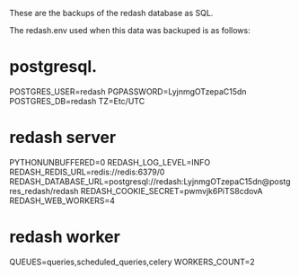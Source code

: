 These are the backups of the redash database as SQL.

The redash.env used when this data was backuped is as follows: 

# postgresql.
POSTGRES_USER=redash
PGPASSWORD=LyjnmgOTzepaC15dn
POSTGRES_DB=redash
TZ=Etc/UTC

# redash server
PYTHONUNBUFFERED=0
REDASH_LOG_LEVEL=INFO
REDASH_REDIS_URL=redis://redis:6379/0
REDASH_DATABASE_URL=postgresql://redash:LyjnmgOTzepaC15dn@postgres_redash/redash
REDASH_COOKIE_SECRET=pwmvjk6PiTS8cdovA
REDASH_WEB_WORKERS=4

# redash worker
QUEUES=queries,scheduled_queries,celery
WORKERS_COUNT=2

